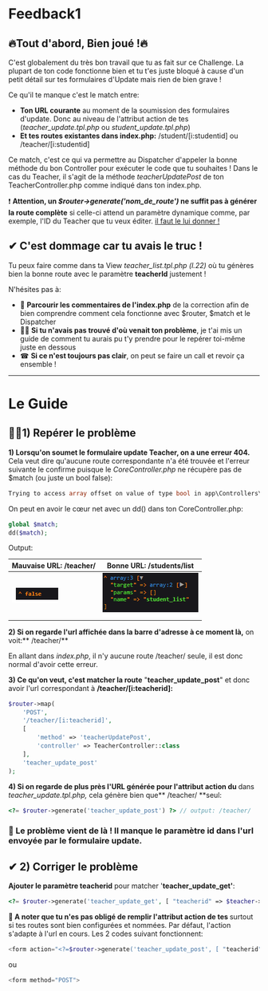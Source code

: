 # Feedback1

## 🔥Tout d'abord, Bien joué !🔥

C'est globalement du très bon travail que tu as fait sur ce Challenge. La plupart de ton code fonctionne bien et tu t'es juste bloqué à cause d'un petit détail sur tes formulaires d'Update mais rien de bien grave !

Ce qu'il te manque c'est le match entre:

-   **Ton URL courante** au moment de la soumission des formulaires d'update. Donc au niveau de l'attribut action de tes <form> (_teacher_update.tpl.php_ ou _student_update.tpl.php_)
-   **Et tes routes existantes dans index.php:** /student/[i:studentid] ou /teacher/[i:studentid]

Ce match, c'est ce qui va permettre au Dispatcher d'appeler la bonne méthode du bon Controller pour exécuter le code que tu souhaites ! Dans le cas du Teacher, il s'agit de la méthode _teacherUpdatePost_ de ton TeacherController.php comme indiqué dans ton index.php.

❗ **Attention, un _$router->generate('nom_de_route')_ ne suffit pas à générer la route complète** si celle-ci attend un paramètre dynamique comme, par exemple, l'ID du Teacher que tu veux éditer. <u>il faut le lui donner !</u>

## ✔ **C'est dommage car tu avais le truc !**

Tu peux faire comme dans ta View _teacher_list.tpl.php (l.22)_ où tu génères bien la bonne route avec le paramètre **teacherId** justement !

N'hésites pas à:

-   📖 **Parcourir les commentaires de l'index.php** de la correction afin de bien comprendre comment cela fonctionne avec $router, $match et le Dispatcher
-   🕵️‍♂️ **Si tu n'avais pas trouvé d'où venait ton problème**, je t'ai mis un guide de comment tu aurais pu t'y prendre pour le repérer toi-même juste en dessous
-   ☎ **Si ce n'est toujours pas clair**, on peut se faire un call et revoir ça ensemble !

* * *
# Le Guide

## 🕵️‍♂️**1) Repérer le problème**

**1) Lorsqu'on soumet le formulaire update Teacher, on a une erreur 404.** Cela veut dire qu'aucune route correspondante n'a été trouvée et l'erreur suivante le confirme puisque le _CoreController.php_ ne récupère pas de $match (ou juste un bool false):

```php
Trying to access array offset on value of type bool in app\Controllers\CoreController.php on line 12
```

On peut en avoir le cœur net avec un dd() dans ton CoreController.php:

```php
global $match;
dd($match);
```

Output:

| Mauvaise URL: /teacher/                 | Bonne URL: /students/list                                                    |
| --------------------------------------- | ---------------------------------------------------------------------------- |
| ![image.png](images/media_Feedback1/image.png) | ![image.png](images/media_Feedback1/f0ead550-d7fb-47c9-b718-dac9ffecf610_image.png) |

**2) Si on regarde l'url affichée dans la barre d'adresse à ce moment là,** on voit:** /teacher/**

En allant dans _index.php_, il n'y aucune route /teacher/ seule, il est donc normal d'avoir cette erreur.

**3) Ce qu'on veut, c'est matcher la route** "**teacher_update_post**" et donc avoir l'url correspondant à **/teacher/[i:teacherid]&#x3A;**

```php
$router->map(
    'POST',
    '/teacher/[i:teacherid]',
    [
        'method' => 'teacherUpdatePost',
        'controller' => TeacherController::class
    ],
    'teacher_update_post'
);
```

**4) Si on regarde de plus près l'URL générée pour l'attribut action du <form>** dans _teacher_update.tpl.php,_ cela génère bien que** /teacher/ **seul:

```php
<?= $router->generate('teacher_update_post') ?> // output: /teacher/
```

### **🐞 Le problème vient de là ! Il manque le paramètre id dans l'url envoyée par le formulaire update.**


## ✔ **2) Corriger le problème**

**Ajouter le paramètre teacherid** pour matcher '**teacher_update_get'**:

```php
<?= $router->generate('teacher_update_get', [ "teacherid" => $teacher->getId() ]) ?>
```

**🔎 A noter que tu n'es pas obligé de remplir l'attribut action de tes <form>** surtout si tes routes sont bien configurées et nommées. Par défaut, l'action s'adapte à l'url en cours. Les 2 codes suivant fonctionnent:

```php
<form action="<?=$router->generate('teacher_update_post', [ "teacherid" => $teacher->getId() ])?>" method="POST">
```

ou

```php
<form method="POST">
```

